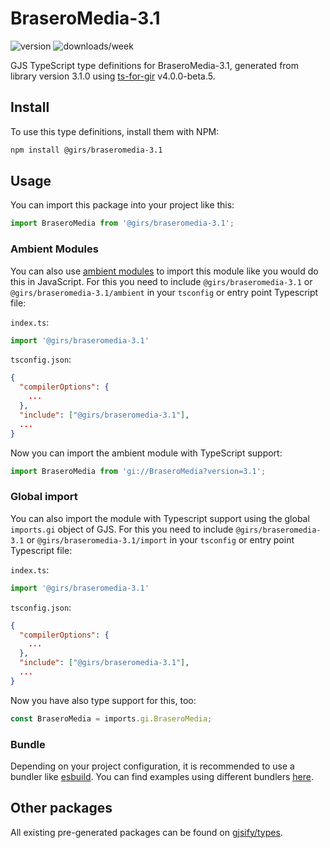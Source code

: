 
# BraseroMedia-3.1

![version](https://img.shields.io/npm/v/@girs/braseromedia-3.1)
![downloads/week](https://img.shields.io/npm/dw/@girs/braseromedia-3.1)


GJS TypeScript type definitions for BraseroMedia-3.1, generated from library version 3.1.0 using [ts-for-gir](https://github.com/gjsify/ts-for-gir) v4.0.0-beta.5.


## Install

To use this type definitions, install them with NPM:
```bash
npm install @girs/braseromedia-3.1
```

## Usage

You can import this package into your project like this:
```ts
import BraseroMedia from '@girs/braseromedia-3.1';
```

### Ambient Modules

You can also use [ambient modules](https://github.com/gjsify/ts-for-gir/tree/main/packages/cli#ambient-modules) to import this module like you would do this in JavaScript.
For this you need to include `@girs/braseromedia-3.1` or `@girs/braseromedia-3.1/ambient` in your `tsconfig` or entry point Typescript file:

`index.ts`:
```ts
import '@girs/braseromedia-3.1'
```

`tsconfig.json`:
```json
{
  "compilerOptions": {
    ...
  },
  "include": ["@girs/braseromedia-3.1"],
  ...
}
```

Now you can import the ambient module with TypeScript support: 

```ts
import BraseroMedia from 'gi://BraseroMedia?version=3.1';
```

### Global import

You can also import the module with Typescript support using the global `imports.gi` object of GJS.
For this you need to include `@girs/braseromedia-3.1` or `@girs/braseromedia-3.1/import` in your `tsconfig` or entry point Typescript file:

`index.ts`:
```ts
import '@girs/braseromedia-3.1'
```

`tsconfig.json`:
```json
{
  "compilerOptions": {
    ...
  },
  "include": ["@girs/braseromedia-3.1"],
  ...
}
```

Now you have also type support for this, too:

```ts
const BraseroMedia = imports.gi.BraseroMedia;
```

### Bundle

Depending on your project configuration, it is recommended to use a bundler like [esbuild](https://esbuild.github.io/). You can find examples using different bundlers [here](https://github.com/gjsify/ts-for-gir/tree/main/examples).

## Other packages

All existing pre-generated packages can be found on [gjsify/types](https://github.com/gjsify/types).


